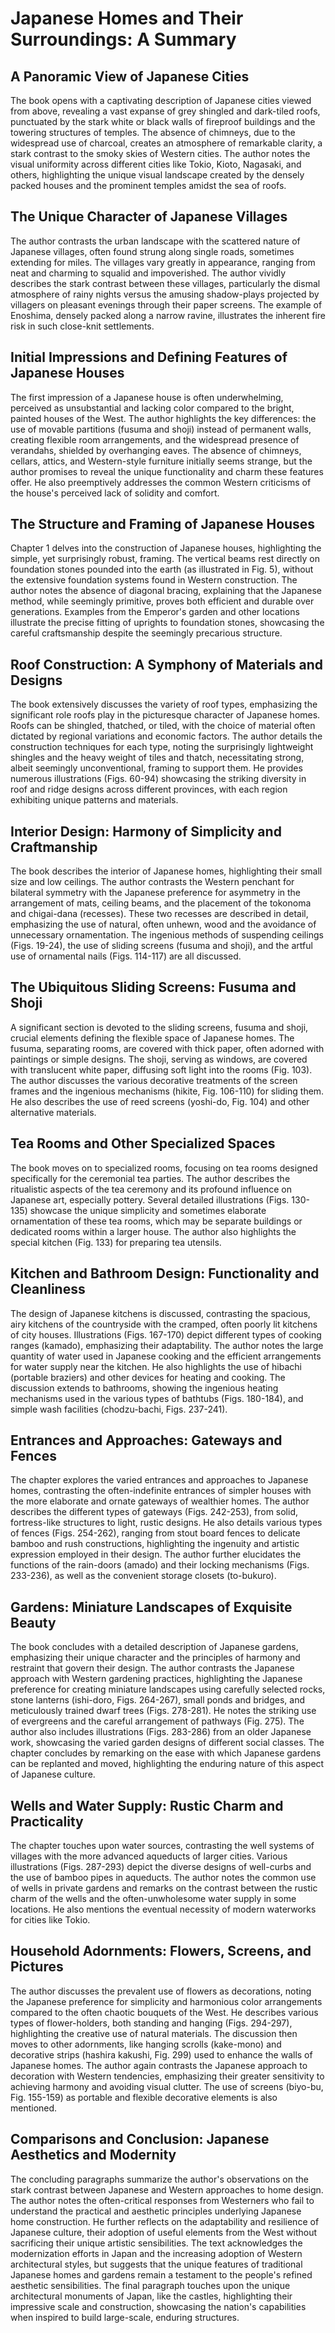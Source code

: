 # Japanese Homes and Their Surroundings: A Summary

## A Panoramic View of Japanese Cities

The book opens with a captivating description of Japanese cities viewed from above, revealing a vast expanse of grey shingled and dark-tiled roofs, punctuated by the stark white or black walls of fireproof buildings and the towering structures of temples.  The absence of chimneys, due to the widespread use of charcoal, creates an atmosphere of remarkable clarity, a stark contrast to the smoky skies of Western cities.  The author notes the visual uniformity across different cities like Tokio, Kioto, Nagasaki, and others, highlighting the unique visual landscape created by the densely packed houses and the prominent temples amidst the sea of roofs.

## The Unique Character of Japanese Villages

The author contrasts the urban landscape with the scattered nature of Japanese villages, often found strung along single roads, sometimes extending for miles.  The villages vary greatly in appearance, ranging from neat and charming to squalid and impoverished.  The author vividly describes the stark contrast between these villages, particularly the dismal atmosphere of rainy nights versus the amusing shadow-plays projected by villagers on pleasant evenings through their paper screens. The example of Enoshima, densely packed along a narrow ravine, illustrates the inherent fire risk in such close-knit settlements.

## Initial Impressions and Defining Features of Japanese Houses

The first impression of a Japanese house is often underwhelming, perceived as unsubstantial and lacking color compared to the bright, painted houses of the West. The author highlights the key differences: the use of movable partitions (fusuma and shoji) instead of permanent walls, creating flexible room arrangements, and the widespread presence of verandahs, shielded by overhanging eaves.  The absence of chimneys, cellars, attics, and Western-style furniture initially seems strange, but the author promises to reveal the unique functionality and charm these features offer.  He also preemptively addresses the common Western criticisms of the house's perceived lack of solidity and comfort.

## The Structure and Framing of Japanese Houses

Chapter 1 delves into the construction of Japanese houses, highlighting the simple, yet surprisingly robust, framing. The vertical beams rest directly on foundation stones pounded into the earth (as illustrated in Fig. 5), without the extensive foundation systems found in Western construction. The author notes the absence of diagonal bracing, explaining that the Japanese method, while seemingly primitive, proves both efficient and durable over generations. Examples from the Emperor's garden and other locations illustrate the precise fitting of uprights to foundation stones, showcasing the careful craftsmanship despite the seemingly precarious structure.


## Roof Construction: A Symphony of Materials and Designs

The book extensively discusses the variety of roof types, emphasizing the significant role roofs play in the picturesque character of Japanese homes. Roofs can be shingled, thatched, or tiled, with the choice of material often dictated by regional variations and economic factors.  The author details the construction techniques for each type, noting the surprisingly lightweight shingles and the heavy weight of tiles and thatch, necessitating strong, albeit seemingly unconventional, framing to support them. He provides numerous illustrations (Figs. 60-94) showcasing the striking diversity in roof and ridge designs across different provinces, with each region exhibiting unique patterns and materials.

## Interior Design: Harmony of Simplicity and Craftmanship

The book describes the interior of Japanese homes, highlighting their small size and low ceilings.  The author contrasts the Western penchant for bilateral symmetry with the Japanese preference for asymmetry in the arrangement of mats, ceiling beams, and the placement of the tokonoma and chigai-dana (recesses). These two recesses are described in detail, emphasizing the use of natural, often unhewn, wood and the avoidance of unnecessary ornamentation.  The ingenious methods of suspending ceilings (Figs. 19-24), the use of sliding screens (fusuma and shoji), and the artful use of  ornamental nails (Figs. 114-117) are all discussed.

## The Ubiquitous Sliding Screens: Fusuma and Shoji

A significant section is devoted to the sliding screens, fusuma and shoji, crucial elements defining the flexible space of Japanese homes.  The fusuma, separating rooms, are covered with thick paper, often adorned with paintings or simple designs. The shoji, serving as windows, are covered with translucent white paper, diffusing soft light into the rooms (Fig. 103).  The author discusses the various decorative treatments of the screen frames and the ingenious mechanisms (hikite, Fig. 106-110) for sliding them.  He also describes the use of reed screens (yoshi-do, Fig. 104) and other alternative materials.


##  Tea Rooms and Other Specialized Spaces

The book moves on to specialized rooms, focusing on tea rooms designed specifically for the ceremonial tea parties. The author describes the ritualistic aspects of the tea ceremony and its profound influence on Japanese art, especially pottery.  Several detailed illustrations (Figs. 130-135) showcase the unique simplicity and sometimes elaborate ornamentation of these tea rooms, which may be separate buildings or dedicated rooms within a larger house.  The author also highlights the special kitchen (Fig. 133) for preparing tea utensils.


## Kitchen and Bathroom Design: Functionality and Cleanliness

The design of Japanese kitchens is discussed, contrasting the spacious, airy kitchens of the countryside with the cramped, often poorly lit kitchens of city houses.  Illustrations (Figs. 167-170) depict different types of cooking ranges (kamado), emphasizing their adaptability. The author notes the large quantity of water used in Japanese cooking and the efficient arrangements for water supply near the kitchen. He also highlights the use of hibachi (portable braziers) and other devices for heating and cooking. The discussion extends to bathrooms, showing the ingenious heating mechanisms used in the various types of bathtubs (Figs. 180-184), and simple wash facilities (chodzu-bachi, Figs. 237-241).


## Entrances and Approaches: Gateways and Fences

The chapter explores the varied entrances and approaches to Japanese homes, contrasting the often-indefinite entrances of simpler houses with the more elaborate and ornate gateways of wealthier homes.  The author describes the different types of gateways (Figs. 242-253), from solid, fortress-like structures to light, rustic designs.  He also details various types of fences (Figs. 254-262), ranging from stout board fences to delicate bamboo and rush constructions, highlighting the ingenuity and artistic expression employed in their design. The author further elucidates the functions of the rain-doors (amado) and their locking mechanisms (Figs. 233-236), as well as the convenient storage closets (to-bukuro).

## Gardens: Miniature Landscapes of Exquisite Beauty

The book concludes with a detailed description of Japanese gardens, emphasizing their unique character and the principles of harmony and restraint that govern their design. The author contrasts the Japanese approach with Western gardening practices, highlighting the Japanese preference for creating miniature landscapes using carefully selected rocks, stone lanterns (ishi-doro, Figs. 264-267), small ponds and bridges, and meticulously trained dwarf trees (Figs. 278-281).  He notes the striking use of evergreens and the careful arrangement of pathways (Fig. 275). The author also includes illustrations (Figs. 283-286) from an older Japanese work, showcasing the varied garden designs of different social classes.  The chapter concludes by remarking on the ease with which Japanese gardens can be replanted and moved, highlighting the enduring nature of this aspect of Japanese culture.

## Wells and Water Supply: Rustic Charm and Practicality

The chapter touches upon water sources, contrasting the well systems of villages with the more advanced aqueducts of larger cities.  Various illustrations (Figs. 287-293) depict the diverse designs of well-curbs and the use of bamboo pipes in aqueducts. The author notes the common use of wells in private gardens and remarks on the contrast between the rustic charm of the wells and the often-unwholesome water supply in some locations.  He also mentions the eventual necessity of modern waterworks for cities like Tokio.

##  Household Adornments: Flowers, Screens, and Pictures

The author discusses the prevalent use of flowers as decorations, noting the Japanese preference for simplicity and harmonious color arrangements compared to the often chaotic bouquets of the West. He describes various types of flower-holders, both standing and hanging (Figs. 294-297), highlighting the creative use of natural materials. The discussion then moves to other adornments, like hanging scrolls (kake-mono) and decorative strips (hashira kakushi, Fig. 299) used to enhance the walls of Japanese homes. The author again contrasts the Japanese approach to decoration with Western tendencies, emphasizing their greater sensitivity to achieving harmony and avoiding visual clutter.  The use of screens (biyo-bu, Fig. 155-159) as portable and flexible decorative elements is also mentioned.

## Comparisons and Conclusion: Japanese Aesthetics and Modernity

The concluding paragraphs summarize the author's observations on the stark contrast between Japanese and Western approaches to home design. The author notes the often-critical responses from Westerners who fail to understand the practical and aesthetic principles underlying Japanese home construction. He further reflects on the adaptability and resilience of Japanese culture, their adoption of useful elements from the West without sacrificing their unique artistic sensibilities. The text acknowledges the modernization efforts in Japan and the increasing adoption of Western architectural styles, but suggests that the unique features of traditional Japanese homes and gardens remain a testament to the people's refined aesthetic sensibilities.  The final paragraph touches upon the unique architectural monuments of Japan, like the castles, highlighting their impressive scale and construction, showcasing the nation's capabilities when inspired to build large-scale, enduring structures.
